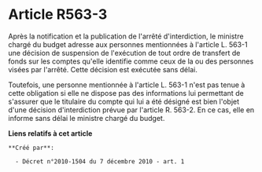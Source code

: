 # Article R563-3

Après la notification et la publication de l'arrêté d'interdiction, le ministre chargé du budget adresse aux personnes
mentionnées à l'article L. 563-1 une décision de suspension de l'exécution de tout ordre de transfert de fonds sur les
comptes qu'elle identifie comme ceux de la ou des personnes visées par l'arrêté. Cette décision est exécutée sans délai.

Toutefois, une personne mentionnée à l'article L. 563-1 n'est pas tenue à cette obligation si elle ne dispose pas des
informations lui permettant de s'assurer que le titulaire du compte qui lui a été désigné est bien l'objet d'une décision
d'interdiction prévue par l'article R. 563-2. En ce cas, elle en informe sans délai le ministre chargé du budget.

**Liens relatifs à cet article**

	**Créé par**:

	  - Décret n°2010-1504 du 7 décembre 2010 - art. 1
